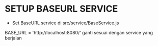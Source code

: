# SETUP BASEURL SERVICE
- Set BaseURL service di src/service/BaseService.js

BASE_URL = 'http://localhost:8080/' ganti sesuai dengan service yang berjalan